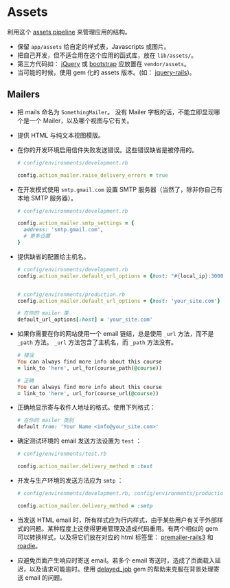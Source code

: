 # Assets

利用这个 [assets pipeline](http://guides.rubyonrails.org/asset_pipeline.html) 来管理应用的结构。

* 保留 `app/assets` 给自定的样式表，Javascripts 或图片。
* 把自己开发，但不适合用在这个应用的函式库，放在 `lib/assets/`。
* 第三方代码如： [jQuery](http://jquery.com/) 或 [bootstrap](http://twitter.github.com/bootstrap/) 应放置在 `vendor/assets`。
* 当可能的时候，使用 gem 化的 assets 版本。(如： [jquery-rails](https://github.com/rails/jquery-rails))。

## Mailers

* 把 mails 命名为 `SomethingMailer`。 没有 Mailer 字根的话，不能立即显现哪个是一个 Mailer，以及哪个视图与它有关。
* 提供 HTML 与纯文本视图模版。
* 在你的开发环境启用信件失败发送错误。这些错误缺省是被停用的。

    ```Ruby
    # config/environments/development.rb

    config.action_mailer.raise_delivery_errors = true
    ```

* 在开发模式使用 `smtp.gmail.com` 设置 SMTP 服务器（当然了，除非你自己有本地 SMTP 服务器）。

    ```Ruby
    # config/environments/development.rb

    config.action_mailer.smtp_settings = {
      address: 'smtp.gmail.com',
      # 更多设置
    }
    ```

* 提供缺省的配置给主机名。

    ```Ruby
    # config/environments/development.rb
    config.action_mailer.default_url_options = {host: "#{local_ip}:3000"}


    # config/environments/production.rb
    config.action_mailer.default_url_options = {host: 'your_site.com'}

    # 在你的 mailer 类
    default_url_options[:host] = 'your_site.com'
    ```

* 如果你需要在你的网站使用一个 email 链结，总是使用 `_url` 方法，而不是 `_path` 方法。 `_url` 方法包含了主机名，而 `_path` 方法没有。

    ```Ruby
    # 错误
    You can always find more info about this course
    = link_to 'here', url_for(course_path(@course))

    # 正确
    You can always find more info about this course
    = link_to 'here', url_for(course_url(@course))
    ```

* 正确地显示寄与收件人地址的格式。使用下列格式：

    ```Ruby
    # 在你的 mailer 类别
    default from: 'Your Name <info@your_site.com>'
    ```

* 确定测试环境的 email 发送方法设置为 `test` ：

    ```Ruby
    # config/environments/test.rb

    config.action_mailer.delivery_method = :test
    ```

* 开发与生产环境的发送方法应为 `smtp` ：

    ```Ruby
    # config/environments/development.rb, config/environments/production.rb

    config.action_mailer.delivery_method = :smtp
    ```

* 当发送 HTML email 时，所有样式应为行内样式，由于某些用户有关于外部样式的问题。某种程度上这使得更难管理及造成代码重用。有两个相似的 gem 可以转换样式，以及将它们放在对应的 html 标签里： [premailer-rails3](https://github.com/fphilipe/premailer-rails3) 和 [roadie](https://github.com/Mange/roadie)。

* 应避免页面产生响应时寄送 email。若多个 email 寄送时，造成了页面载入延迟，以及请求可能逾时。使用 [delayed_job](https://github.com/tobi/delayed_job) gem 的帮助来克服在背景处理寄送 email 的问题。
